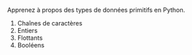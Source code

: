 Apprenez à propos des types de données primitifs en Python.

1. Chaînes de caractères
2. Entiers
3. Flottants
4. Booléens